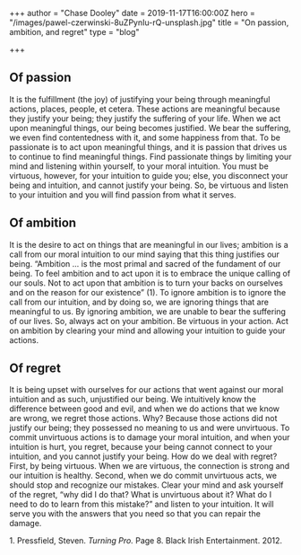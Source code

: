 +++
author = "Chase Dooley"
date = 2019-11-17T16:00:00Z
hero = "/images/pawel-czerwinski-8uZPynIu-rQ-unsplash.jpg"
title = "On passion, ambition, and regret"
type = "blog"

+++
## Of passion

It is the fulfillment (the joy) of justifying your being through meaningful actions, places, people, et cetera. These actions are meaningful because they justify your being; they justify the suffering of your life. When we act upon meaningful things, our being becomes justified. We bear the suffering, we even find contentedness with it, and some happiness from that. To be passionate is to act upon meaningful things, and it is passion that drives us to continue to find meaningful things. Find passionate things by limiting your mind and listening within yourself, to your moral intuition. You must be virtuous, however, for your intuition to guide you; else, you disconnect your being and intuition, and cannot justify your being. So, be virtuous and listen to your intuition and you will find passion from what it serves.

## Of ambition

It is the desire to act on things that are meaningful in our lives; ambition is a call from our moral intuition to our mind saying that this thing justifies our being. “Ambition ... is the most primal and sacred of the fundament of our being. To feel ambition and to act upon it is to embrace the unique calling of our souls. Not to act upon that ambition is to turn your backs on ourselves and on the reason for our existence” (1). To ignore ambition is to ignore the call from our intuition, and by doing so, we are ignoring things that are meaningful to us. By ignoring ambition, we are unable to bear the suffering of our lives. So, always act on your ambition. Be virtuous in your action. Act on ambition by clearing your mind and allowing your intuition to guide your actions.

## Of regret

It is being upset with ourselves for our actions that went against our moral intuition and as such, unjustified our being. We intuitively know the difference between good and evil, and when we do actions that we know are wrong, we regret those actions. Why? Because those actions did not justify our being; they possessed no meaning to us and were unvirtuous. To commit unvirtuous actions is to damage your moral intuition, and when your intuition is hurt, you regret, because your being cannot connect to your intuition, and you cannot justify your being. How do we deal with regret? First, by being virtuous. When we are virtuous, the connection is strong and our intuition is healthy. Second, when we do commit unvirtuous acts, we should stop and recognize our mistakes. Clear your mind and ask yourself of the regret, “why did I do that? What is unvirtuous about it? What do I need to do to learn from this mistake?” and listen to your intuition. It will serve you with the answers that you need so that you can repair the damage.

1\. Pressfield, Steven. _Turning Pro._ Page 8. Black Irish Entertainment. 2012.